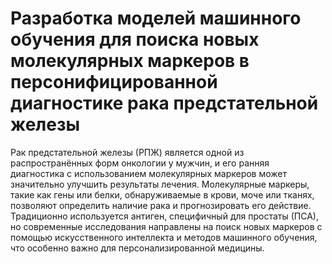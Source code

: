 # Разработка моделей машинного обучения для поиска новых молекулярных маркеров в персонифицированной диагностике рака предстательной железы

Рак предстательной железы (РПЖ) является одной из распространённых форм онкологии у мужчин, и его ранняя диагностика с использованием молекулярных маркеров может значительно улучшить результаты лечения. Молекулярные маркеры, такие как гены или белки, обнаруживаемые в крови, моче или тканях, позволяют определить наличие рака и прогнозировать его действие. Традиционно используется антиген, специфичный для простаты (ПСА), но современные исследования направлены на поиск новых маркеров с помощью искусственного интеллекта и методов машинного обучения, что особенно важно для персонализированной медицины.
